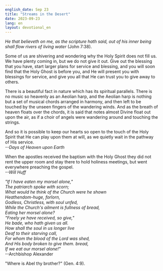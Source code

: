 ```yaml
---
english_date: Sep 23
title: "Streams in the Desert"
date: 2023-09-23
lang: en
layout: devotional_en
---
```





<p><em>He that believeth on me, as the scripture hath said, out of his inner being shall flow rivers of living water</em> (John 7:38).

</p>

<p>Some of us are shivering and wondering why the Holy Spirit does not fill us. We have plenty coming in, but we do not give it out. Give out the blessing that you have, start larger plans for service and blessing, and you will soon find that the Holy Ghost is before you, and He will present you with blessings for service, and give you all that He can trust you to give away to others.

</p>

<p>There is a beautiful fact in nature which has its spiritual parallels. There is no music so heavenly as an Aeolian harp, and the Aeolian harp is nothing but a set of musical chords arranged in harmony, and then left to be touched by the unseen fingers of the wandering winds. And as the breath of heaven floats over the chords, it is said that notes almost Divine float out upon the air, as if a choir of angels were wandering around and touching the strings.

</p>

<p>And so it is possible to keep our hearts so open to the touch of the Holy Spirit that He can play upon them at will, as we quietly wait in the pathway of His service.<br/> <em>--Days of Heaven upon Earth</em>

</p>

<p>When the apostles received the baptism with the Holy Ghost they did not rent the upper room and stay there to hold holiness meetings, but went everywhere preaching the gospel.<br/> <em>--Will Huff</em>

</p>

<p><em>"If I have eaten my morsel alone,"<br/> The patriarch spoke with scorn;<br/> What would he think of the Church were he shown<br/> Heathendom-huge, forlorn,<br/> Godless, Christless, with soul unfed,<br/> While the Church's ailment is fullness of bread,<br/> Eating her morsel alone?<br/> "Freely ye have received, so give,"<br/> He bade, who hath given us all.<br/> How shall the soul in us longer live<br/> Deaf to their starving call,<br/> For whom the blood of the Lord was shed,<br/> And His body broken to give them. bread,<br/> If we eat our morsel alone!"</em><br/> --Archbishop Alexander

</p>

<p>"Where is Abel thy brother?" (Gen. 4:9).

</p>

<p></p>